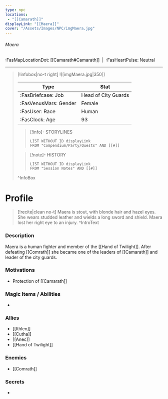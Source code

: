 ```yaml
---
type: npc
locations:
 - "[[Camarath]]"
displayLink: "[[Maera]]"
cover: "/Assets/Images/NPC/imgMaera.jpg"
---
```

###### Maera
<span class="sub2">:FasMapLocationDot: [[Camarath#Camarath]]&nbsp;&nbsp;|&nbsp;&nbsp;:FasHeartPulse: Neutral </span>
___

> [!infobox|no-t right]
> ![[imgMaera.jpg|350]]
>
> | Type | Stat |
> | ---- | ---- |
> | :FasBriefcase: Job |  Head of City Guards |
> | :FasVenusMars: Gender | Female |
> | :FasUser: Race | Human |
> | :FasClock: Age | 93 |
>
>> [!info]- STORYLINES
>>```dataview
>>LIST WITHOUT ID displayLink
>>FROM "Compendium/Party/Quests" AND [[#]]
>
>>[!note]- HISTORY
>>```dataview
>>LIST WITHOUT ID displayLink
>>FROM "Session Notes" AND [[#]]
>
>^InfoBox

# Profile

> [!recite|clean no-t]
>	Maera is stout, with blonde hair and hazel eyes. She wears studded leather and wields a long sword and shield. Maera lost her right eye to an injury.
>^IntroText

### Description
Maera is a human fighter and member of the [[Hand of Twilight]]. After defeating [[Comrath]] she became one of the leaders of [[Camarath]] and leader of the city guards.

### Motivations
- Protection of [[Camarath]]

### Magic Items / Abilities
-

### Allies
- [[Ithlen]]
- [[Cutha]]
- [[Anec]]
- [[Hand of Twilight]]

### Enemies
- [[Comrath]]

### Secrets
- 
